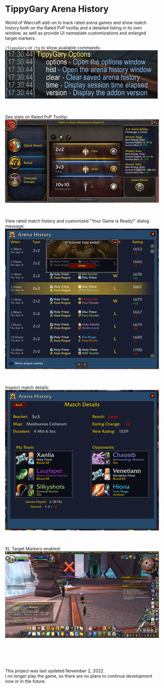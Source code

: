# TippyGary Arena History
World of Warcraft add-on to track rated arena games and show match history both on the Rated PvP tooltip and a detailed listing in its own window, as well as provide UI nameplate customizations and enlarged target markers.

`/TippyGary` or `/tg` to show available commands:  
<img src="/screenshots/tgoptions.jpg" style="width:500px" alt="TippyGary Options">

<br><br>
See stats on Rated PvP Tooltip:  
<img src="/screenshots/wow5.png" alt="Rated PvP Tooltip">

<br><br>
View rated match history and customized "Your Game is Ready!" dialog message:
<img src="/screenshots/wow2.png" alt="Rated Arena Match History">

<br><br>
Inspect match details:  
<img src="/screenshots/wow3.png" alt="Match Details">

<br><br>
XL Target Markers enabled:  
<img src="/screenshots/markers.jpg" alt="XL Markers">

<br><br><br><br>



This project was last updated November 2, 2022.  
I no longer play the game, so there are no plans to continue development now or in the future.